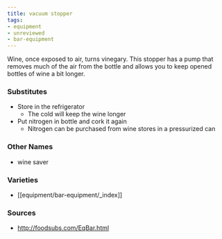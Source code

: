 ```yaml
---
title: vacuum stopper
tags:
- equipment
- unreviewed
- bar-equipment
---
```

Wine, once exposed to air, turns vinegary. This stopper has a pump that removes much of the air from the bottle and allows you to keep opened bottles of wine a bit longer. 

### Substitutes
- Store in the refrigerator
	- The cold will keep the wine longer
- Put nitrogen in bottle and cork it again
	- Nitrogen can be purchased from wine stores in a pressurized can

### Other Names
* wine saver

### Varieties
* [[equipment/bar-equipment/_index]]

### Sources
* http://foodsubs.com/EqBar.html
